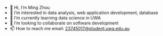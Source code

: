 - 👋 Hi, I’m Ming Zhou
- 👀 I’m interested in data analysis, web application development, database
- 🌱 I’m currently learning data science in UWA
- 💞️ I’m looking to collaborate on software development
- 📫 How to reach me email: 23745017@student.uwa.edu.au

<!---
Ming-X-Zhou/Ming-X-Zhou is a ✨ special ✨ repository because its `README.md` (this file) appears on your GitHub profile.
You can click the Preview link to take a look at your changes.
--->
